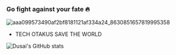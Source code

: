### Go fight against your fate 🔥

![aaa099573490af2bf8181121af334a24_8630851657819995358](https://github.com/Sumalene/Sumalene/assets/124686994/9b71d089-17a6-4309-a869-0f9b9ccaf655)

- TECH OTAKUS SAVE THE WORLD

![Dusai's GitHub stats](https://github-readme-stats-git-masterrstaa-rickstaa.vercel.app/api?username=Sumalene&theme=tokyonight)
